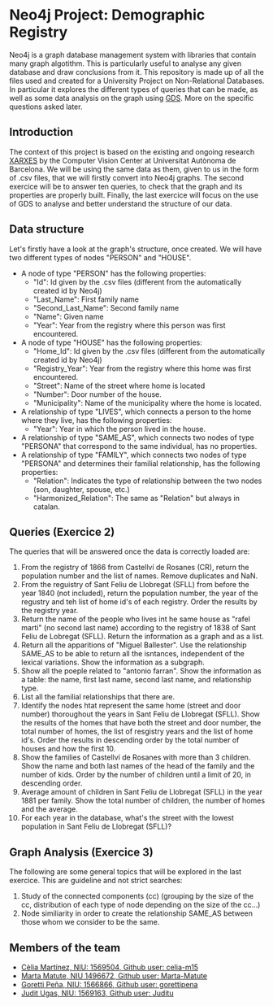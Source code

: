 # Neo4j Project: Demographic Registry
Neo4j is a graph database management system with libraries that contain many graph algotithm. This is particularly useful to analyse any given database and draw conclusions from it. This repository is made up of all the files used and created for a University Project on Non-Relational Databases. In particular it explores the different types of queries that can be made, as well as some data analysis on the graph using [GDS](https://neo4j.com/docs/graph-data-science/current/algorithms/). More on the specific questions asked later.

## Introduction
The context of this project is based on the existing and ongoing research [XARXES](http://dag.cvc.uab.es/xarxes/) by the Computer Vision Center at Universitat Autònoma de Barcelona. We will be using the same data as them, given to us in the form of .csv files, that we will firstly convert into Neo4j graphs. The second exercice will be to answer ten queries, to check that the graph and its properties are properly built. Finally, the last exercice will focus on the use of GDS to analyse and better understand the structure of our data.

## Data structure
Let's firstly have a look at the graph's structure, once created. We will have two different types of nodes "PERSON" and "HOUSE".
- A node of type "PERSON" has the following properties:
  - "Id": Id given by the .csv files (different from the automatically created id by Neo4j)
  - "Last_Name": First family name
  - "Second_Last_Name": Second family name
  - "Name": Given name
  - "Year": Year from the registry where this person was first encountered.
- A node of type "HOUSE" has the following properties: 
  - "Home_Id": Id given by the .csv files (different from the automatically created id by Neo4j)
  - "Registry_Year": Year from the registry where this home was first encountered.
  - "Street": Name of the street where home is located
  - "Number": Door number of the house. 
  - "Municipality": Name of the municipality where the home is located.
- A relationship of type "LIVES", which connects a person to the home where they live, has the following properties: 
  - "Year": Year in which the person lived in the house.
- A relationship of type "SAME_AS", which connects two nodes of type "PERSONA" that correspond to the same individual, has no properties.
- A relationship of type "FAMILY", which connects two nodes of type "PERSONA" and determines their familial relationship, has the following properties:
  - "Relation": Indicates the type of relationship between the two nodes (son, daughter, spouse, etc.)
  - "Harmonized_Relation": The same as "Relation" but always in catalan. 

## Queries (Exercice 2)
The queries that will be answered once the data is correctly loaded are:
1. From the registry of 1866 from Castellví de Rosanes (CR), return the population number and the list of names. Remove duplicates and NaN.
2. From the reguistry of Sant Feliu de Llobregat (SFLL) from before the year 1840 (not included), return the population number, the year of the regustry and teh list of home id's of each registry. Order the results by the registry year. 
3. Return the name of the people who lives int he same house as "rafel marti" (no second last name) according to the registry of 1838 of Sant Feliu de Lobregat (SFLL). Return the information as a graph and as a list. 
4. Return all the apparitions of "Miguel Ballester". Use the relationship SAME_AS to be able to return all the isntances, independent of the lexical variations. Show the information as a subgraph. 
5. Show all the poeple related to "antonio farran". Show the information as a table: the name, first last name, second last name, and relationship type. 
6. List all the familial relationships that there are. 
7. Identify the nodes htat represent the same home (street and door number) thoroughout the years in Sant Feliu de Llobregat (SFLL). Show the results of the homes that have both the street and door number, the total number of homes, the list of resgistry years and the list of home id's. Order the results in descending order by the total number of houses and how the first 10. 
8. Show the families of Castellví de Rosanes with more than 3 children. Show the name and both last names of the head of the family and the number of kids. Order by the number of children until a limit of 20, in descending order. 
9. Average amount of children in Sant Feliu de Llobregat (SFLL) in the year 1881 per family. Show the total number of children, the number of homes and the average.
10. For each year in the database, what's the street with the lowest population in Sant Feliu de Llobregat (SFLL)?


## Graph Analysis (Exercice 3)
The following are some general topics that will be explored in the last exercice. This are guideline and not strict searches:
1. Study of the connected components (cc) (grouping by the size of the cc, distribution of each type of node depending on the size of the cc...)
2. Node similiarity in order to create the relationship SAME_AS between those whom we consider to be the same. 

## Members of the team
- [Cèlia Martínez, NIU: 1569504, Github user: celia-m15](https://github.com/celia-m15)
- [Marta Matute, NIU 1496672, Github user: Marta-Matute](https://github.com/Marta-Matute)
- [Goretti Peña, NIU: 1566866, Github user: gorettipena](https://github.com/gorettipena)
- [Judit Ugas, NIU: 1569163, Github user: Juditu](https://github.com/Juditu)
